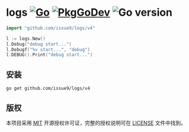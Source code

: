 logs
[![Go](https://github.com/issue9/logs/workflows/Go/badge.svg)](https://github.com/issue9/logs/actions?query=workflow%3AGo)
[![PkgGoDev](https://pkg.go.dev/badge/github.com/issue9/logs/v4)](https://pkg.go.dev/github.com/issue9/logs/v4)
![Go version](https://img.shields.io/github/go-mod/go-version/issue9/logs)
======

```go
import "github.com/issue9/logs/v4"

l := logs.New()
l.Debug("debug start...")
l.Debugf("%v start...", "debug")
l.DEBUG().Print("debug start...")
```

安装
---

```shell
go get github.com/issue9/logs/v4
```

版权
---

本项目采用 [MIT](https://opensource.org/licenses/MIT) 开源授权许可证，完整的授权说明可在 [LICENSE](LICENSE) 文件中找到。
